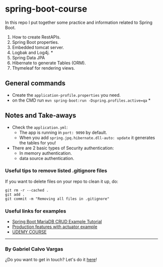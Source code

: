 # spring-boot-course

In this repo I put together some practice and information related to Spring Boot.

1. How to create RestAPIs.
2. Spring Boot properties.
3. Embedded tomcat server.
4. Logbak and Log4j. *
5. Spring Data JPA
6. Hibernate to generate Tables (ORM).
7. Thymeleaf for rendering views.

## General commands

- Create the `application-profile.properties` you need.
- on the CMD run `mvn spring-boot:run -Dspring.profiles.active=qa` *

## Notes and Take-aways

- Check the `application.yml`:
   - The app is running in `port: 9090` by default.
   - When you add  `spring.jpq.hibernate.dll-auto: update` it generates the tables for you!
- There are 2 basic types of Security authentication:
   - In memory authentication.
   - data source authentication.


### Useful tips to remove listed .gitignore files

If you want to delete files on your repo to clean it up, do:
```
git rm -r --cached .
git add .
git commit -m "Removing all files in .gitignore"
```

### Useful links for examples

- [Spring Boot MariaDB CRUD Example Tutorial](https://www.javaguides.net/2020/01/spring-boot-mariadb-crud-example-tutorial.html)
- [Production features with actuator example](https://docs.spring.io/spring-boot/docs/current/reference/html/production-ready-features.html)
- [UDEMY COURSE](https://www.udemy.com/course/spring-boot-complete-guide-from-development-to-deployment/)

___

### By Gabriel Calvo Vargas

¿Do you want to get in touch? Let's do it [here](https://www.linkedin.com/in/gabriel-calvo-vargas-932b3357/)! 
